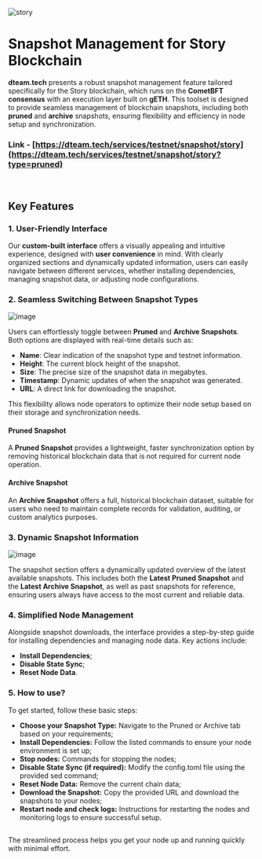 ![story](https://github.com/user-attachments/assets/47214ed3-ef39-4223-952f-13a245934e37)
# Snapshot Management for Story Blockchain

**dteam.tech** presents a robust snapshot management feature tailored specifically for the Story blockchain, which runs on the **CometBFT consensus** with an execution layer built on **gETH**. This toolset is designed to provide seamless management of blockchain snapshots, including both **pruned** and **archive** snapshots, ensuring flexibility and efficiency in node setup and synchronization.

### Link - [https://dteam.tech/services/testnet/snapshot/story](https://dteam.tech/services/testnet/snapshot/story?type=pruned)

<br/>

## Key Features

### 1. User-Friendly Interface

Our **custom-built interface** offers a visually appealing and intuitive experience, designed with **user convenience** in mind. With clearly organized sections and dynamically updated information, users can easily navigate between different services, whether installing dependencies, managing snapshot data, or adjusting node configurations.

### 2. Seamless Switching Between Snapshot Types
![image](https://github.com/user-attachments/assets/9348f144-1bbe-4d51-82a6-471d35cd73c8)

Users can effortlessly toggle between **Pruned** and **Archive Snapshots**. Both options are displayed with real-time details such as:

- **Name**: Clear indication of the snapshot type and testnet information.
- **Height**: The current block height of the snapshot.
- **Size**: The precise size of the snapshot data in megabytes.
- **Timestamp**: Dynamic updates of when the snapshot was generated.
- **URL**: A direct link for downloading the snapshot.

This flexibility allows node operators to optimize their node setup based on their storage and synchronization needs.

#### Pruned Snapshot
A **Pruned Snapshot** provides a lightweight, faster synchronization option by removing historical blockchain data that is not required for current node operation.

#### Archive Snapshot
An **Archive Snapshot** offers a full, historical blockchain dataset, suitable for users who need to maintain complete records for validation, auditing, or custom analytics purposes.

### 3. Dynamic Snapshot Information
![image](https://github.com/user-attachments/assets/9ad43943-b6c9-4468-ba62-5c5d18d6ea59)

The snapshot section offers a dynamically updated overview of the latest available snapshots. This includes both the **Latest Pruned Snapshot** and the **Latest Archive Snapshot**, as well as past snapshots for reference, ensuring users always have access to the most current and reliable data.

### 4. Simplified Node Management

Alongside snapshot downloads, the interface provides a step-by-step guide for installing dependencies and managing node data. Key actions include:

- **Install Dependencies**;
- **Disable State Sync**;
- **Reset Node Data**.

### 5. How to use?

To get started, follow these basic steps:

- **Choose your Snapshot Type:** Navigate to the Pruned or Archive tab based on your requirements;
- **Install Dependencies:** Follow the listed commands to ensure your node environment is set up;
- **Stop nodes:** Commands for stopping the nodes;
- **Disable State Sync (if required):** Modify the config.toml file using the provided sed command;
- **Reset Node Data:** Remove the current chain data;
- **Download the Snapshot:** Copy the provided URL and download the snapshots to your nodes;
- **Restart node and check logs:** Instructions for restarting the nodes and monitoring logs to ensure successful setup.

##

The streamlined process helps you get your node up and running quickly with minimal effort.
